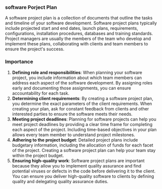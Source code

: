 ### software Porject Plan
A software project plan is a collection of documents that outline the tasks and timeline of your software development. Software project plans typically include projected start and end dates, launch plans, requirements, configurations, installation procedures, databases and training standards. Project managers are usually the members of the team who develop and implement these plans, collaborating with clients and team members to ensure the project's success.

### Importance
1. **Defining role and responsibilities**: When planning your software project, you include information about which team members can address each aspect of the software development. By assigning roles early and documenting those assignments, you can ensure accountability for each task.
2. **Determining client requirements**: By creating a software project plan, you determine the exact parameters of the client requirements. When creating your plan, ask for constant feedback from clients and other interested parties to ensure the software meets their needs.
3. **Meeting project deadlines**: Planning for software projects can help you meet project deadlines by providing a clear time frame for completing each aspect of the project. Including time-based objectives in your plan allows every team member to understand project milestones.
4. **Adhering to the project budget**: Detailed project plans include budgetary information, including the allocation of funds for each facet of the project. Creating a software project plan can help your team stay within the project budget.
5. **Ensuring high-quality work**: Software project plans are important because they allow you to implement quality assurance and find potential viruses or defects in the code before delivering it to the client. You can ensure you deliver high-quality software to clients by defining quality and delegating quality assurance duties.



